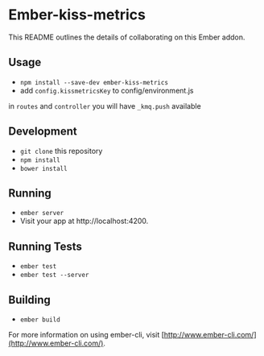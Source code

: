 # Ember-kiss-metrics

This README outlines the details of collaborating on this Ember addon.

## Usage

* `npm install --save-dev ember-kiss-metrics`
* add `config.kissmetricsKey` to config/environment.js

in `routes` and `controller` you will have `_kmq.push` available

## Development

* `git clone` this repository
* `npm install`
* `bower install`

## Running

* `ember server`
* Visit your app at http://localhost:4200.

## Running Tests

* `ember test`
* `ember test --server`

## Building

* `ember build`

For more information on using ember-cli, visit [http://www.ember-cli.com/](http://www.ember-cli.com/).
